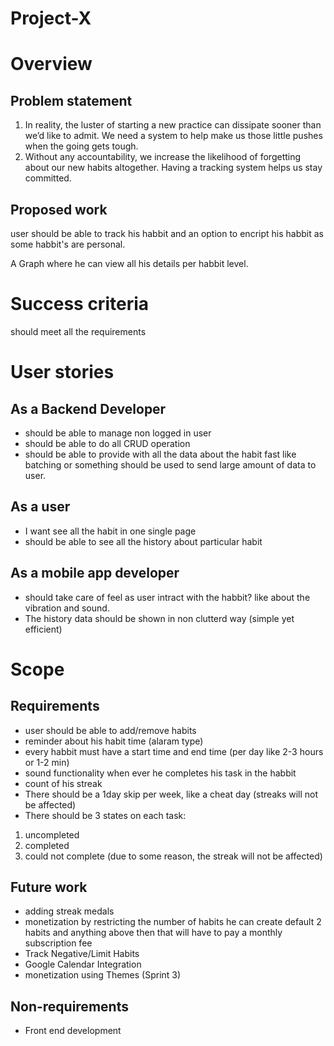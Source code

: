 # Project-X

# Overview

## Problem statement

1. In reality, the luster of starting a new practice can dissipate sooner than we’d like to admit. We need a system to help make us those little pushes when the going gets tough.
2. Without any accountability, we increase the likelihood of forgetting about our new habits altogether. Having a tracking system helps us stay committed.

## Proposed work

user should be able to track his habbit and an option to encript his habbit as some habbit's are personal. 

A Graph where he can view all his details per habbit level.

# Success criteria

should meet all the requirements

# User stories

## **As a Backend Developer**

- should be able to manage non logged in user
- should be able to do all CRUD operation
- should be able to provide with all the data about the habit fast like batching or something should be used to send large amount of data to user.

## As a user

- I want see all the habit in one single page
- should be able to see all the history about particular habit

## As a mobile app developer

- should take care of feel as user intract with the habbit? like about the vibration and sound.
- The history data should be shown in non clutterd way (simple yet efficient)

# Scope

## Requirements

- user should be able to add/remove habits
- reminder about his habit time (alaram type)
- every habbit must have a start time and end time (per day like 2-3 hours or 1-2 min)
- sound functionality when ever he completes his task in the habbit
- count of his streak
- There should be a 1day skip per week, like a cheat day (streaks will not be affected)
- There should be 3 states on each task: 
1. uncompleted
2. completed
3. could not complete (due to some reason, the streak will not be affected)

## Future work

- adding streak medals
- monetization by restricting the number of habits he can create  default 2 habits and anything above then that will have to pay a monthly subscription fee
- Track Negative/Limit Habits
- Google Calendar Integration
- monetization using Themes (Sprint 3)

## Non-requirements

- Front end development
